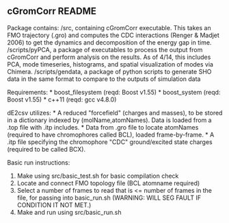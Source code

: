 cGromCorr README
------

Package contains:
    /src, containing cGromCorr executable. This takes an FMO trajectory (.gro) and computes the CDC interactions (Renger & Madjet 2006) to get the dynamics and decomposition of the energy gap in time.
    /scripts/pyPCA, a package of executables to process the output from cGromCorr and perform analysis on the results. As of 4/14, this includes PCA, mode timeseries, histograms, and spatial visualization of modes via Chimera.
    /scripts/gendata, a package of python scripts to generate SHO data in the same format to compare to the outputs of simulation data

Requirements:
    * boost_filesystem (reqd: Boost v1.55)
    * boost_system (reqd: Boost v1.55)
    * c++11 (reqd: gcc v4.8.0)


dE2csv utilizes:
    * A reduced "forcefield" (charges and masses), to be stored in a dictionary indexed by (molName,atomNames). 
        Data is loaded from a .top file with .itp includes.
    * Data from .gro file to locate atomNames (required to have chromophores called BCL), loaded frame-by-frame.
    * A .itp file specifying the chromophore "CDC" ground/excited state charges (required to be called BCX).


Basic run instructions:
1. Make using src/basic_test.sh for basic compilation check
2. Locate and connect FMO topology file (BCL atomname required)
3. Select a number of frames to read that is <= number of frames in the file, for passing into basic_run.sh 
(WARNING: WILL SEG FAULT IF CONDITION IT NOT MET.)
4. Make and run using src/basic_run.sh 
